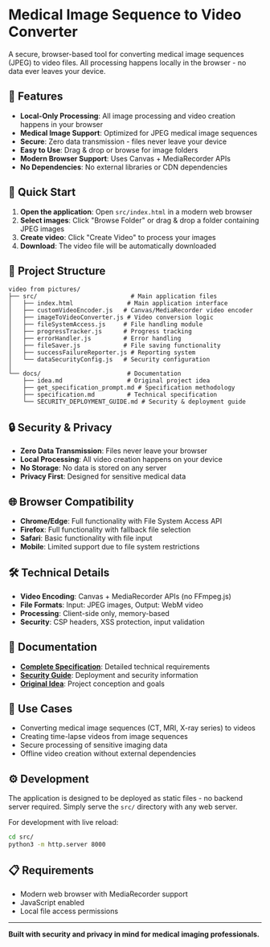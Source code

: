 # Medical Image Sequence to Video Converter

A secure, browser-based tool for converting medical image sequences (JPEG) to video files. All processing happens locally in the browser - no data ever leaves your device.

## 🏥 **Features**

- **Local-Only Processing**: All image processing and video creation happens in your browser
- **Medical Image Support**: Optimized for JPEG medical image sequences  
- **Secure**: Zero data transmission - files never leave your device
- **Easy to Use**: Drag & drop or browse for image folders
- **Modern Browser Support**: Uses Canvas + MediaRecorder APIs
- **No Dependencies**: No external libraries or CDN dependencies

## 🚀 **Quick Start**

1. **Open the application**: Open `src/index.html` in a modern web browser
2. **Select images**: Click "Browse Folder" or drag & drop a folder containing JPEG images
3. **Create video**: Click "Create Video" to process your images
4. **Download**: The video file will be automatically downloaded

## 📁 **Project Structure**

```
video from pictures/
├── src/                          # Main application files
│   ├── index.html               # Main application interface
│   ├── customVideoEncoder.js   # Canvas/MediaRecorder video encoder
│   ├── imageToVideoConverter.js # Video conversion logic
│   ├── fileSystemAccess.js     # File handling module
│   ├── progressTracker.js      # Progress tracking
│   ├── errorHandler.js         # Error handling
│   ├── fileSaver.js            # File saving functionality
│   ├── successFailureReporter.js # Reporting system
│   └── dataSecurityConfig.js   # Security configuration
│
└── docs/                        # Documentation
    ├── idea.md                  # Original project idea
    ├── get_specification_prompt.md # Specification methodology
    ├── specification.md         # Technical specification
    └── SECURITY_DEPLOYMENT_GUIDE.md # Security & deployment guide
```

## 🔒 **Security & Privacy**

- **Zero Data Transmission**: Files never leave your browser
- **Local Processing**: All video creation happens on your device
- **No Storage**: No data is stored on any server
- **Privacy First**: Designed for sensitive medical data

## 🌐 **Browser Compatibility**

- **Chrome/Edge**: Full functionality with File System Access API
- **Firefox**: Full functionality with fallback file selection
- **Safari**: Basic functionality with file input
- **Mobile**: Limited support due to file system restrictions

## 🛠 **Technical Details**

- **Video Encoding**: Canvas + MediaRecorder APIs (no FFmpeg.js)
- **File Formats**: Input: JPEG images, Output: WebM video
- **Processing**: Client-side only, memory-based
- **Security**: CSP headers, XSS protection, input validation

## 📖 **Documentation**

- **[Complete Specification](docs/specification.md)**: Detailed technical requirements
- **[Security Guide](docs/SECURITY_DEPLOYMENT_GUIDE.md)**: Deployment and security information
- **[Original Idea](docs/idea.md)**: Project conception and goals

## 🎯 **Use Cases**

- Converting medical image sequences (CT, MRI, X-ray series) to videos
- Creating time-lapse videos from image sequences
- Secure processing of sensitive imaging data
- Offline video creation without external dependencies

## ⚙️ **Development**

The application is designed to be deployed as static files - no backend server required. Simply serve the `src/` directory with any web server.

For development with live reload:
```bash
cd src/
python3 -m http.server 8000
```

## 📋 **Requirements**

- Modern web browser with MediaRecorder support
- JavaScript enabled
- Local file access permissions

---

**Built with security and privacy in mind for medical imaging professionals.**
